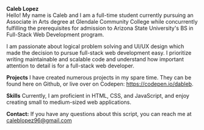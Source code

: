 **Caleb Lopez** <br>
Hello! My name is Caleb and I am a full-time student currently pursuing an Associate in Arts degree at Glendale Community College while concurrently fulfilling the prerequisites for admission to Arizona State University's BS in Full-Stack Web Development program. 

I am passionate about logical problem solving and UI/UX design which made the decision to pursue full-stack web development easy. I prioritize writing maintainable and scalable code and understand how important attention to detail is for a full-stack web developer. 
<br>

**Projects**
I have created numerous projects in my spare time. They can be found here on Github, or live over on Codepen: https://codepen.io/dableb.

**Skills**
Currently, I am proficient in HTML, CSS, and JavaScript, and enjoy creating small to medium-sized web applications. 

**Contact:**
If you have any questions about this script, you can reach me at caleblopez96@gmail.com
